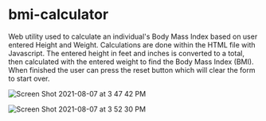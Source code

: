 # bmi-calculator
Web utility used to calculate an individual's Body Mass Index based on user entered Height and Weight.
Calculations are done within the HTML file with Javascript. The entered height in feet and inches is converted
to a total, then calculated with the entered weight to find the Body Mass Index (BMI). 
When finished the user can press the reset button which will clear the form to start over.


![Screen Shot 2021-08-07 at 3 47 42 PM](https://user-images.githubusercontent.com/21232289/128612344-96cb9f97-1fb7-4b71-a487-12eddf8cf1db.png)

![Screen Shot 2021-08-07 at 3 52 30 PM](https://user-images.githubusercontent.com/21232289/128612388-55de02b3-fd21-4939-b0f2-f651291b9e78.png)

